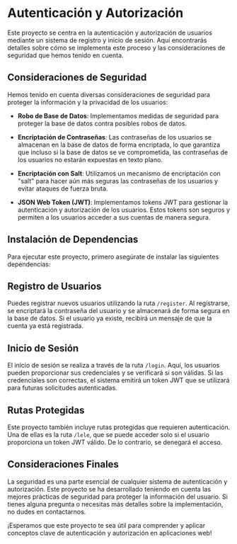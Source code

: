 # Autenticación y Autorización

Este proyecto se centra en la autenticación y autorización de usuarios mediante un sistema de registro y inicio de sesión. Aquí encontrarás detalles sobre cómo se implementa este proceso y las consideraciones de seguridad que hemos tenido en cuenta.

## Consideraciones de Seguridad

Hemos tenido en cuenta diversas consideraciones de seguridad para proteger la información y la privacidad de los usuarios:

- **Robo de Base de Datos**: Implementamos medidas de seguridad para proteger la base de datos contra posibles robos de datos.

- **Encriptación de Contraseñas**: Las contraseñas de los usuarios se almacenan en la base de datos de forma encriptada, lo que garantiza que incluso si la base de datos se ve comprometida, las contraseñas de los usuarios no estarán expuestas en texto plano.

- **Encriptación con Salt**: Utilizamos un mecanismo de encriptación con "salt" para hacer aún más seguras las contraseñas de los usuarios y evitar ataques de fuerza bruta.

- **JSON Web Token (JWT)**: Implementamos tokens JWT para gestionar la autenticación y autorización de los usuarios. Estos tokens son seguros y permiten a los usuarios acceder a sus cuentas de manera segura.

## Instalación de Dependencias

Para ejecutar este proyecto, primero asegúrate de instalar las siguientes dependencias:

## Registro de Usuarios

Puedes registrar nuevos usuarios utilizando la ruta `/register`. Al registrarse, se encriptará la contraseña del usuario y se almacenará de forma segura en la base de datos. Si el usuario ya existe, recibirá un mensaje de que la cuenta ya está registrada.

## Inicio de Sesión

El inicio de sesión se realiza a través de la ruta `/login`. Aquí, los usuarios pueden proporcionar sus credenciales y se verificará si son válidas. Si las credenciales son correctas, el sistema emitirá un token JWT que se utilizará para futuras solicitudes autenticadas.

## Rutas Protegidas

Este proyecto también incluye rutas protegidas que requieren autenticación. Una de ellas es la ruta `/lele`, que se puede acceder solo si el usuario proporciona un token JWT válido. De lo contrario, se denegará el acceso.

## Consideraciones Finales

La seguridad es una parte esencial de cualquier sistema de autenticación y autorización. Este proyecto se ha desarrollado teniendo en cuenta las mejores prácticas de seguridad para proteger la información del usuario. Si tienes alguna pregunta o necesitas más detalles sobre la implementación, no dudes en contactarnos.

¡Esperamos que este proyecto te sea útil para comprender y aplicar conceptos clave de autenticación y autorización en aplicaciones web!

